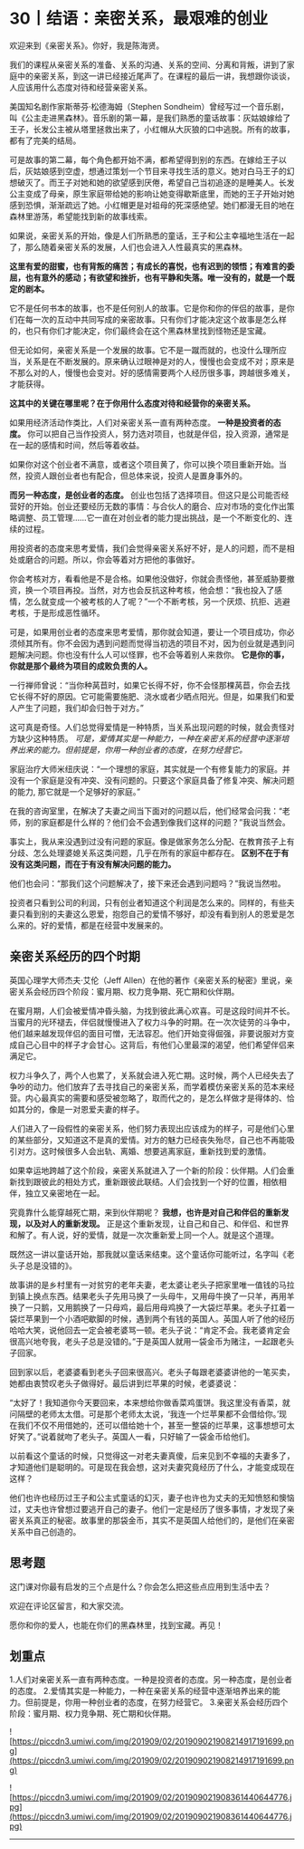 # 30丨结语：亲密关系，最艰难的创业

欢迎来到《亲密关系》。你好，我是陈海贤。

我们的课程从亲密关系的准备、关系的沟通、关系的空间、分离和背叛，讲到了家庭中的亲密关系，到这一讲已经接近尾声了。在课程的最后一讲，我想跟你谈谈，人应该用什么态度对待和经营亲密关系。

美国知名剧作家斯蒂芬·松德海姆（Stephen Sondheim）曾经写过一个音乐剧，叫《公主走进黑森林》。音乐剧的第一幕，是我们熟悉的童话故事：灰姑娘嫁给了王子，长发公主被从塔里拯救出来了，小红帽从大灰狼的口中逃脱。所有的故事，都有了完美的结局。

可是故事的第二幕，每个角色都开始不满，都希望得到别的东西。在嫁给王子以后，灰姑娘感到空虚，想通过策划一个节目来寻找生活的意义。她对白马王子的幻想破灭了。而王子对她和她的欲望感到厌倦，希望自己当初追逐的是睡美人。长发公主变成了母亲，原生家庭带给她的影响让她变得歇斯底里，而她的王子开始对她感到恐惧，渐渐疏远了她。小红帽更是对祖母的死深感绝望。她们都漫无目的地在森林里游荡，希望能找到新的故事线索。

如果说，亲密关系的开始，像是人们所熟悉的童话，王子和公主幸福地生活在一起了，那么随着亲密关系的发展，人们也会进入人性最真实的黑森林。

 **这里有爱的甜蜜，也有背叛的痛苦；有成长的喜悦，也有迟到的领悟；有难言的委屈，也有意外的感动；有欲望和挫折，也有平静和失落。唯一没有的，就是一个既定的剧本。**

它不是任何书本的故事，也不是任何别人的故事。它是你和你的伴侣的故事，是你们在每一次的互动中共同写成的亲密故事。只有你们才能决定这个故事是怎么样的，也只有你们才能决定，你们最终会在这个黑森林里找到怪物还是宝藏。

但无论如何，亲密关系是一个发展的故事。它不是一蹴而就的，也没什么理所应当，关系是在不断发展的。原来确认过眼神是对的人，慢慢也会变成不对；原来是不那么对的人，慢慢也会变对。好的感情需要两个人经历很多事，跨越很多难关，才能获得。

 **这其中的关键在哪里呢？在于你用什么态度对待和经营你的亲密关系。**

如果用经济活动作类比，人们对亲密关系一直有两种态度。 **一种是投资者的态度。** 你可以把自己当作投资人，努力选对项目，也就是伴侣，投入资源，通常是在一起的感情和时间，然后等着收益。

如果你对这个创业者不满意，或者这个项目黄了，你可以换个项目重新开始。当然，投资人跟创业者也有配合，但总体来说，投资人是置身事外的。

 **而另一种态度，是创业者的态度。** 创业也包括了选择项目。但这只是公司能否经营好的开始。创业还要经历无数的事情：与合伙人的磨合、应对市场的变化作出策略调整、员工管理……它一直在对创业者的能力提出挑战，是一个不断变化的、连续的过程。

用投资者的态度来思考爱情，我们会觉得亲密关系好不好，是人的问题，而不是相处或磨合的问题。所以，你会等着对方把他的事做好。

你会考核对方，看看他是不是合格。如果他没做好，你就会责怪他，甚至威胁要撤资，换一个项目再投。当然，对方也会反抗这种考核，他会想：“我也投入了感情，怎么就变成一个被考核的人了呢？”一个不断考核，另一个厌烦、抗拒、逃避考核，于是形成恶性循环。

可是，如果用创业者的态度来思考爱情，那你就会知道，要让一个项目成功，你必须倾其所有。你不会因为遇到问题而觉得当初选的项目不对，因为创业就是遇到问题解决问题。你也没有什么人可以怪罪，也不会等着别人来救你。 **它是你的事，你就是那个最终为项目的成败负责的人。**

一行禅师曾说：“当你种莴苣时，如果它长得不好，你不会怪那棵莴苣，你会去找它长得不好的原因。它可能需要施肥、浇水或者少晒点阳光。但是，如果我们和爱人产生了问题，我们却会归咎于对方。”

这可真是奇怪。人们总觉得爱情是一种特质，当关系出现问题的时候，就会责怪对方缺少这种特质。 *可是，爱情其实是一种能力，一种在亲密关系的经营中逐渐培养出来的能力。但前提是，你用一种创业者的态度，在努力经营它。*

家庭治疗大师米纽庆说：“一个理想的家庭，其实就是一个有修复能力的家庭。并没有一个家庭是没有冲突、没有问题的。只要这个家庭具备了修复冲突、解决问题的能力, 那它就是一个足够好的家庭。”

在我的咨询室里，在解决了夫妻之间当下面对的问题以后，他们经常会问我：“老师，别的家庭都是什么样的？他们会不会遇到像我们这样的问题？”我说当然会。

事实上，我从来没遇到过没有问题的家庭。像是做家务怎么分配、在教育孩子上有分歧、怎么处理婆媳关系这类问题，几乎在所有的家庭中都存在。 **区别不在于有没有这类问题，而在于有没有解决问题的能力。**

他们也会问：“那我们这个问题解决了，接下来还会遇到问题吗？”我说当然啦。

投资者只看到公司的利润，只有创业者知道这个利润是怎么来的。同样的，有些夫妻只看到别的夫妻这么恩爱，抱怨自己的爱情不够好，却没有看到别人的恩爱是怎么来的。好的爱情，都是在经营中发展来的。

## 亲密关系经历的四个时期

英国心理学大师杰夫·艾伦（Jeff Allen）在他的著作《亲密关系的秘密》里说，亲密关系会经历四个阶段：蜜月期、权力竞争期、死亡期和伙伴期。

在蜜月期，人们会被爱情冲昏头脑，为找到彼此满心欢喜。可是这段时间并不长。当蜜月的光环褪去，伴侣就慢慢进入了权力斗争的时期。在一次次徒劳的斗争中，他们越来越发现伴侣的面目可憎，无法容忍。他们开始变得倔强，非要说服对方变成自己心目中的样子才会甘心。这背后，有他们心里最深的渴望，他们希望伴侣来满足它。

权力斗争久了，两个人也累了，关系就会进入死亡期。这时候，两个人已经失去了争吵的动力。他们放弃了去寻找自己的亲密关系，而学着模仿亲密关系的范本来经营。内心最真实的需要和感受被忽略了，取而代之的，是怎么样做才是得体的、恰如其分的，像是一对恩爱夫妻的样子。

人们进入了一段假性的亲密关系，他们努力表现出应该成为的样子，可是他们心里的某些部分，又知道这不是真的爱情。对方的魅力已经丧失殆尽，自己也不再能吸引对方。这时候很多人会出轨、离婚、想要逃离家庭，重新找到爱的激情。

如果幸运地跨越了这个阶段，亲密关系就进入了一个新的阶段：伙伴期。人们会重新找到跟彼此的相处方式，重新跟彼此联结。人们会找到一个好的位置，相依相伴，独立又亲密地在一起。

究竟靠什么能穿越死亡期，来到伙伴期呢？ **我想，也许是对自己和伴侣的重新发现，以及对人的重新发现。** 正是这个重新发现，让自己和自己、和伴侣、和世界和解了。有人说，好的爱情，就是一次次重新爱上同一个人。就是这个道理。

既然这一讲以童话开始，那我就以童话来结束。这个童话你可能听过，名字叫《老头子总是没错的》。

故事讲的是乡村里有一对贫穷的老年夫妻，老太婆让老头子把家里唯一值钱的马拉到镇上换点东西。结果老头子先用马换了一头母牛，又用母牛换了一只羊，再用羊换了一只鹅，又用鹅换了一只母鸡，最后用母鸡换了一大袋烂苹果。老头子扛着一袋烂苹果到一个小酒吧歇脚的时候，遇到两个有钱的英国人。英国人听了他的经历哈哈大笑，说他回去一定会被老婆骂一顿。老头子说：“肯定不会。我老婆肯定会很高兴地夸我，老头子总是没错的。”于是英国人就用一袋金币为赌注，一起跟老头子回家。

回到家以后，老婆婆看到老头子回来很高兴。老头子每跟老婆婆讲他的一笔买卖，她都由衷赞叹老头子做得好。最后讲到烂苹果的时候，老婆婆说：

“太好了！我知道你今天要回来，本来想给你做香菜鸡蛋饼。我这里没有香菜，就问隔壁的老师太太借。可是那个老师太太说，‘我连一个烂苹果都不会借给你。’现在我们不仅不用借她的，还可以借给她十个，甚至一整袋的烂苹果，这事想想可太好笑了。”说着就吻了老头子。英国人一看，只好输了一袋金币给他们。

以前看这个童话的时候，只觉得这一对老夫妻真傻，后来见到不幸福的夫妻多了，才知道他们是聪明的。可是现在我会想，这对夫妻究竟经历了什么，才能变成现在这样？

他们也许也经历过王子和公主式童话的幻灭，妻子也许也为丈夫的无知愤怒和懊恼过，丈夫也许曾想过要逃开自己的妻子。他们一定是经历了很多事情，才发现了亲密关系真正的秘密。故事里的那袋金币，其实不是英国人给他们的，是他们在亲密关系中自己创造的。

## 思考题

这门课对你最有启发的三个点是什么？你会怎么把这些点应用到生活中去？

欢迎在评论区留言，和大家交流。

愿你和你的爱人，也能在你们的黑森林里，找到宝藏。再见！

## 划重点

1.人们对亲密关系一直有两种态度。一种是投资者的态度。另一种态度，是创业者的态度。
2.爱情其实是一种能力，一种在亲密关系的经营中逐渐培养出来的能力。但前提是，你用一种创业者的态度，在努力经营它。
3.亲密关系会经历四个阶段：蜜月期、权力竞争期、死亡期和伙伴期。

![https://piccdn3.umiwi.com/img/201909/02/201909021908214917191699.png](https://piccdn3.umiwi.com/img/201909/02/201909021908214917191699.png)

![https://piccdn3.umiwi.com/img/201909/02/201909021908361440644776.jpg](https://piccdn3.umiwi.com/img/201909/02/201909021908361440644776.jpg)

---

